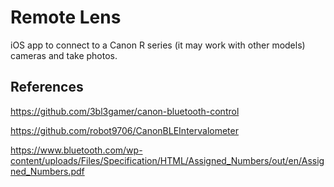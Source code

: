# Remote Lens

iOS app to connect to a Canon R series (it may work with other models) cameras and take photos.

## References
https://github.com/3bl3gamer/canon-bluetooth-control

https://github.com/robot9706/CanonBLEIntervalometer

https://www.bluetooth.com/wp-content/uploads/Files/Specification/HTML/Assigned_Numbers/out/en/Assigned_Numbers.pdf
